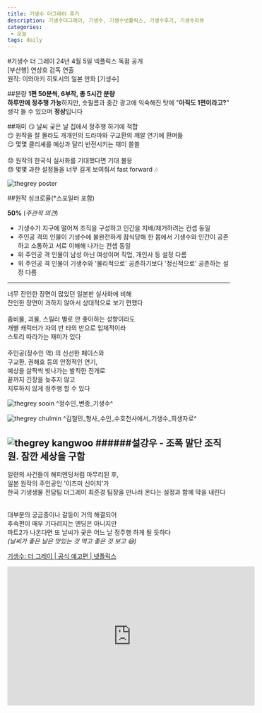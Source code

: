 ```yaml
---
title: 기생수 더그레이 후기
description: 기생수더그레이, 기생수, 기생수넷플릭스, 기생수후기, 기생수리뷰
categories:
 - 오늘
tags: daily
---
```


#기생수 더 그레이
24년 4월 5일 넥플릭스 독점 공개<br>
[부산행] 연상호 감독 연출<br>
원작: 이와아키 히토시의 일본 만화 [기생수]<br>

##분량
**1편 50분씩, 6부작, 총 5시간 분량** <br>
**하루만에 정주행 가능**하지만, 숏필름과 중간 광고에 익숙해진 탓에 "**아직도 1편이라고?**" 생각 들 수 있으며 **정상**입니다

##재미
:smirk: 날씨 궂은 날 집에서 정주행 하기에 적합<br>
:smirk: 원작을 잘 몰라도 개개인의 드라마와 구교환의 깨알 연기에 환며듦<br>
:smirk: 몇몇 클리셰를 예상과 달리 반전시키는 재미 쏠쏠<br>
<br>
:sweat: 원작의 한국식 실사화를 기대했다면 기대 불응<br>
:sweat: 몇몇 과한 설정들을 너무 길게 보여줘서 fast forward :notes:<br>

![thegrey poster](thegrey-01.png)

##원작 싱크로율(*스포일러 포함)

**50%** (*주관적 의견*)
- 기생수가 지구에 떨어져 조직을 구성하고 인간을 지배/제거하려는 컨셉 동일
- 주인공 격의 인물이 기생수에 불완전하게 잠식당해 한 몸에서 기생수와 인간이 공존하고 소통하고 서로 이해해 나가는 컨셉 동일
- 위 주인공 격 인물이 남성 아닌 여성이며 직업, 개인사 등 설정 다름
- 위 주인공 격 인물이 기생수와 '물리적으로' 공존하기보다 '정신적으로' 공존하는 설정 다름

---
너무 잔인한 장면이 많았던 일본판 실사화에 비해<br>
잔인한 장면이 과하지 않아서 상대적으로 보기 편했다<br>
<br>
좀비물, 괴물, 스릴러 별로 안 좋아하는 성향이라도<br>
개별 캐릭터가 자의 반 타의 반으로 입체적이라<br>
스토리 따라가는 재미가 있다<br>
<br>
주인공(정수인 역) 의 신선한 페이스와<br>
구교환, 권해효 등의 안정적인 연기,<br>
예상을 살짝씩 빗나가는 발칙한 전개로<br>
끝까지 긴장을 늦추지 않고<br>
지루하지 않게 정주행 할 수 있다<br>

![thegrey sooin](thegrey-02.png)
^정수인_변종_기생수^

![thegrey chulmin](thegrey-03.png)
^김철민_형사_수인_수호천사에서_기생수_희생자로^

![thegrey kangwoo](thegrey-04.png)
######설강우 - 조폭 말단 조직원. 잠깐 세상을 구함
---
일련의 사건들이 해피엔딩처럼 마무리된 후,<br>
일본 원작의 주인공인 '이즈미 신이치'가<br>
한국 기생생물 전담팀 더그레이 최준경 팀장을 만나러 온다는 설정과 함께 막을 내린다 
<br><br>

대부분의 궁금증이나 갈등이 거의 해결되어<br>
후속편이 매우 기다려지는 엔딩은 아니지만<br>
파트2가 나온다면 또 날씨가 궂은 어느 날 정주행 하게 될 듯하다 <br>
*(날씨가 좋은 날은 맛있는 것 먹고 좋은 것 보고 :smile:)*


[기생수: 더 그레이 | 공식 예고편 | 넷플릭스](https://www.youtube.com/watch?v=SurkFjqVfRc)
<iframe width="560" height="315" src="https://www.youtube.com/embed/SurkFjqVfRc?si=bT1HXC7rHT_YXQyd" title="YouTube video player" frameborder="0" allow="accelerometer; autoplay; clipboard-write; encrypted-media; gyroscope; picture-in-picture; web-share" referrerpolicy="strict-origin-when-cross-origin" allowfullscreen></iframe>



